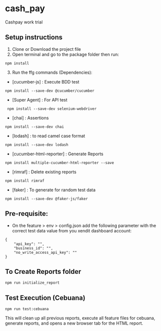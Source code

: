 # cash_pay
 Cashpay work trial
 
 ## Setup instructions
1. Clone or Download the project file 
2. Open terminal and go to the package folder then run:
```
npm install
```
3. Run the ffg commands (Dependencies):

- [cucumber-js] : Execute BDD test
``` 
npm install --save-dev @cucumber/cucumber
``` 
- [Super Agent] : For API test
``` 
 npm install --save-dev selenium-webdriver
``` 
- [chai] : Assertions
``` 
npm install --save-dev chai
``` 
- [lodash] : to read camel case format
``` 
npm install --save-dev lodash
``` 
- [cucumber-html-reporter] : Generate Reports
``` 
npm install multiple-cucumber-html-reporter --save
``` 
- [rimraf] : Delete existing reports
``` 
npm install rimraf
``` 
- [faker] : To generate for random test data
``` 
npm install --save-dev @faker-js/faker
``` 

## Pre-requisite:
- On the feature > env > config.json add the following parameter with the correct test data value from you xendit dashboard account:
``` 
{    
    "api_key": "",
    "business_id": "", 
    "no_write_access_api_key": ""
}
``` 

## To Create Reports folder
```
npm run initialize_report
```

## Test Execution (Cebuana)
```
npm run test:cebuana
```

This will clean up all previous reports, execute all feature files for cebuana, generate reports, and opens a new browser tab for the HTML report.

